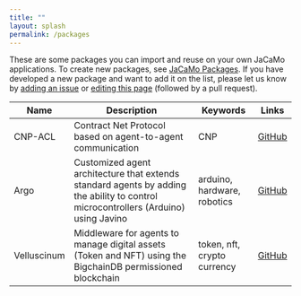 ```yaml
---
title: ""
layout: splash
permalink: /packages
---
```


These are some packages you can import and reuse on your own JaCaMo applications. To create new packages, see [JaCaMo Packages](http://jacamo-lang.github.io/jacamo/devs/creating-packages/readme.html#_using_the_package). If you have developed a new package and want to add it on the list, please let us know by [adding an issue](https://github.com/jacamo-lang/jacamo-lang.github.io/issues/new?assignees=&labels=packages&projects=&template=new-package.md&title=New+JaCaMo+Package) or [editing this page](https://github.com/jacamo-lang/jacamo-lang.github.io/edit/main/_pages/packages.md) (followed by a pull request).

| Name | Description | Keywords | Links |
| -------- | ------- |------- |------- |
| CNP-ACL | Contract Net Protocol based on agent-to-agent communication | CNP | [GitHub](https://github.com/jomifred/cnp-acl)
| Argo | Customized agent architecture that extends standard agents by adding the ability to control microcontrollers (Arduino) using Javino |  arduino, hardware, robotics | [GitHub](https://github.com/chon-group/argo-jcm)
| Velluscinum | Middleware for agents to manage digital assets (Token and NFT) using the BigchainDB permissioned blockchain | token, nft, crypto currency | [GitHub](https://github.com/chon-group/velluscinum-jcm)


